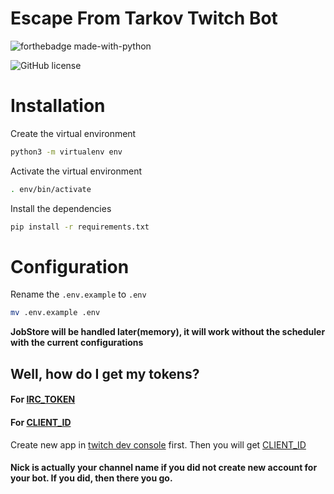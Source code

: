 # Escape From Tarkov Twitch Bot

![forthebadge made-with-python](http://ForTheBadge.com/images/badges/made-with-python.svg)

![GitHub license](https://img.shields.io/github/license/Kenan7/twitch_bot?style=for-the-badge)

# Installation 

Create the virtual environment
```bash
python3 -m virtualenv env
```
Activate the virtual environment
```bash
. env/bin/activate
```
Install the dependencies
```bash
pip install -r requirements.txt
```


# Configuration

Rename the `.env.example` to `.env`
```bash
mv .env.example .env
```

**JobStore will be handled later(memory), it will work without the scheduler with the current configurations**

## Well, how do I get my tokens?

#### For [IRC_TOKEN](https://twitchapps.com/tmi/)

#### For [CLIENT_ID](https://dev.twitch.tv/console/apps)
Create new app in [twitch dev console](https://dev.twitch.tv/console/apps) first. Then you will get [CLIENT_ID](https://dev.twitch.tv/console/apps)

#### Nick is actually your channel name if you did not create new account for your bot. If you did, then there you go.
